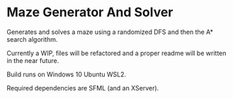 # Maze Generator And Solver
 
 Generates and solves a maze using a randomized DFS and then the A* search algorithm.

 Currently a WIP, files will be refactored and a proper readme will be written in the near future.

 Build runs on Windows 10 Ubuntu WSL2.

 Required dependencies are SFML (and an XServer).